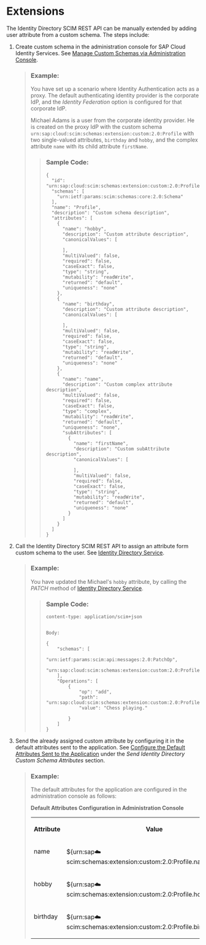 <!-- loiofb31d4ec2e7b43b2b7cad1dcca39634e -->

# Extensions

The Identity Directory SCIM REST API can be manually extended by adding user attribute from a custom schema. The steps include:

1.  Create custom schema in the administration console for SAP Cloud Identity Services. See [Manage Custom Schemas via Administration Console](../Operation-Guide/manage-custom-schemas-via-administration-console-d492d70.md).

    > ### Example:  
    > You have set up a scenario where Identity Authentication acts as a proxy. The default authenticating identity provider is the corporate IdP, and the *Identity Federation* option is configured for that corporate IdP.
    > 
    > Michael Adams is a user from the corporate identity provider. He is created on the proxy IdP with the custom schema `urn:sap:cloud:scim:schemas:extension:custom:2.0:Profile` with two single-valued attributes, `birthday` and `hobby`, and the complex attribute `name` with its child attribute `firstName`.
    > 
    > > ### Sample Code:  
    > > ```
    > > {
    > >   "id": "urn:sap:cloud:scim:schemas:extension:custom:2.0:Profile",
    > >   "schemas": [
    > >     "urn:ietf:params:scim:schemas:core:2.0:Schema"
    > >   ],
    > >   "name": "Profile",
    > >   "description": "Custom schema description",
    > >   "attributes": [
    > >     {
    > >       "name": "hobby",
    > >       "description": "Custom attribute description",
    > >       "canonicalValues": [
    > >         
    > >       ],
    > >       "multiValued": false,
    > >       "required": false,
    > >       "caseExact": false,
    > >       "type": "string",
    > >       "mutability": "readWrite",
    > >       "returned": "default",
    > >       "uniqueness": "none"
    > >     },
    > >     {
    > >       "name": "birthday",
    > >       "description": "Custom attribute description",
    > >       "canonicalValues": [
    > >         
    > >       ],
    > >       "multiValued": false,
    > >       "required": false,
    > >       "caseExact": false,
    > >       "type": "string",
    > >       "mutability": "readWrite",
    > >       "returned": "default",
    > >       "uniqueness": "none"
    > >     },
    > >     {
    > >       "name": "name",
    > >       "description": "Custom complex attribute description",
    > >       "multiValued": false,
    > >       "required": false,
    > >       "caseExact": false,
    > >       "type": "complex",
    > >       "mutability": "readWrite",
    > >       "returned": "default",
    > >       "uniqueness": "none",
    > >       "subAttributes": [
    > >         {
    > >           "name": "firstName",
    > >           "description": "Custom subAttribute description",
    > >           "canonicalValues": [
    > >             
    > >           ],
    > >           "multiValued": false,
    > >           "required": false,
    > >           "caseExact": false,
    > >           "type": "string",
    > >           "mutability": "readWrite",
    > >           "returned": "default",
    > >           "uniqueness": "none"
    > >         }
    > >       ]
    > >     }
    > >   ]
    > > }
    > > ```

2.  Call the Identity Directory SCIM REST API to assign an attribute form custom schema to the user. See [Identity Directory Service](https://api.sap.com/api/IdDS_SCIM/path/patchUser).

    > ### Example:  
    > You have updated the Michael's `hobby` attribute, by calling the *PATCH* method of [Identity Directory Service](https://api.sap.com/api/IdDS_SCIM/path/patchUser).
    > 
    > > ### Sample Code:  
    > > ```
    > > content-type: application/scim+json
    > > 
    > > 
    > > Body:
    > > 
    > > {
    > >     "schemas": [
    > >         "urn:ietf:params:scim:api:messages:2.0:PatchOp",
    > >         "urn:sap:cloud:scim:schemas:extension:custom:2.0:Profile"
    > >     ],
    > >     "Operations": [
    > >         {
    > >             "op": "add",
    > >             "path": "urn:sap:cloud:scim:schemas:extension:custom:2.0:Profile:hobby",
    > >             "value": "Chess playing."
    > > 
    > >         }
    > >     ]
    > > }
    > > 
    > > ```

3.  Send the already assigned custom attribute by configuring it in the default attributes sent to the application. See [Configure the Default Attributes Sent to the Application](../Operation-Guide/configure-the-default-attributes-sent-to-the-application-a2f1e46.md) under the *Send Identity Directory Custom Schema Attributes* section.

    > ### Example:  
    > The default attributes for the application are configured in the administration console as follows:
    > 
    > **Default Attributes Configuration in Administration Console**
    > 
    > 
    > <table>
    > <tr>
    > <th valign="top">
    > 
    > Attribute
    > 
    > 
    > 
    > </th>
    > <th valign="top">
    > 
    > Value
    > 
    > 
    > 
    > </th>
    > </tr>
    > <tr>
    > <td valign="top">
    > 
    > name
    > 
    > 
    > 
    > </td>
    > <td valign="top">
    > 
    > $\{urn:sap:cloud:scim:schemas:extension:custom:2.0:Profile.name.firstName\}
    > 
    > 
    > 
    > </td>
    > </tr>
    > <tr>
    > <td valign="top">
    > 
    > hobby
    > 
    > 
    > 
    > </td>
    > <td valign="top">
    > 
    > $\{urn:sap:cloud:scim:schemas:extension:custom:2.0:Profile.hobby\}
    > 
    > 
    > 
    > </td>
    > </tr>
    > <tr>
    > <td valign="top">
    > 
    > birthday
    > 
    > 
    > 
    > </td>
    > <td valign="top">
    > 
    > $\{urn:sap:cloud:scim:schemas:extension:custom:2.0:Profile.birthday\}
    > 
    > 
    > 
    > </td>
    > </tr>
    > </table>


